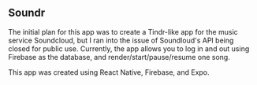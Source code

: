## Soundr

The initial plan for this app was to create a Tindr-like app for the music service Soundcloud, but I ran into the issue of Soundloud's API being closed for public use. Currently, the app allows you to log in and out using Firebase as the database, and render/start/pause/resume one song.

This app was created using React Native, Firebase, and Expo.
